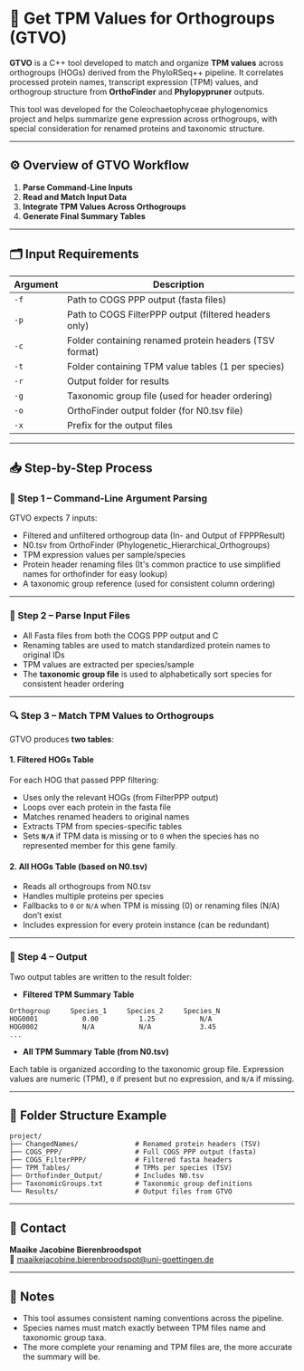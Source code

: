 # 🧬 Get TPM Values for Orthogroups (GTVO)

**GTVO** is a C++ tool developed to match and organize **TPM values** across orthogroups (HOGs) derived from the PhyloRSeq++ pipeline. It correlates processed protein names, transcript expression (TPM) values, and orthogroup structure from **OrthoFinder** and **Phylopypruner** outputs.

This tool was developed for the Coleochaetophyceae phylogenomics project and helps summarize gene expression across orthogroups, with special consideration for renamed proteins and taxonomic structure.

---

## ⚙️ Overview of GTVO Workflow

1. **Parse Command-Line Inputs**
2. **Read and Match Input Data**
3. **Integrate TPM Values Across Orthogroups**
4. **Generate Final Summary Tables**

---

## 🗂️ Input Requirements

| Argument | Description |
|----------|-------------|
| `-f`     | Path to COGS PPP output (fasta files) |
| `-p`     | Path to COGS FilterPPP output (filtered headers only) |
| `-c`     | Folder containing renamed protein headers (TSV format) |
| `-t`     | Folder containing TPM value tables (1 per species) |
| `-r`     | Output folder for results |
| `-g`     | Taxonomic group file (used for header ordering) |
| `-o`     | OrthoFinder output folder (for N0.tsv file) |
| `-x`     | Prefix for the output files |

---

## 📥 Step-by-Step Process

### 🧾 Step 1 – Command-Line Argument Parsing

GTVO expects 7 inputs:

- Filtered and unfiltered orthogroup data (In- and Output of FPPPResult)
- N0.tsv from OrthoFinder (Phylogenetic_Hierarchical_Orthogroups)
- TPM expression values per sample/species
- Protein header renaming files (It's common practice to use simplified names for orthofinder for easy lookup)
- A taxonomic group reference (used for consistent column ordering)


---

### 🧬 Step 2 – Parse Input Files

- All Fasta files from both the COGS PPP output and C
- Renaming tables are used to match standardized protein names to original IDs
- TPM values are extracted per species/sample
- The **taxonomic group file** is used to alphabetically sort species for consistent header ordering

---

### 🔍 Step 3 – Match TPM Values to Orthogroups

GTVO produces **two tables**:

#### 1. Filtered HOGs Table

For each HOG that passed PPP filtering:
- Uses only the relevant HOGs (from FilterPPP output)
- Loops over each protein in the fasta file
- Matches renamed headers to original names
- Extracts TPM from species-specific tables
- Sets **`N/A`** if TPM data is missing or to `0` when the species has no represented member for this gene family.

#### 2. All HOGs Table (based on N0.tsv)

- Reads all orthogroups from N0.tsv
- Handles multiple proteins per species
- Fallbacks to `0` or `N/A` when TPM is missing (0) or renaming files (N/A) don’t exist 
- Includes expression for every protein instance (can be redundant)

---

### 💾 Step 4 – Output

Two output tables are written to the result folder:

- **Filtered TPM Summary Table**

```
Orthogroup     Species_1     Species_2     Species_N
HOG0001           0.00          1.25           N/A
HOG0002           N/A           N/A            3.45
...
```

- **All TPM Summary Table (from N0.tsv)**

Each table is organized according to the taxonomic group file. Expression values are numeric (TPM), `0` if present but no expression, and `N/A` if missing.

---

## 📁 Folder Structure Example

```
project/
├── ChangedNames/              # Renamed protein headers (TSV)
├── COGS_PPP/                  # Full COGS PPP output (fasta)
├── COGS_FilterPPP/            # Filtered fasta headers
├── TPM_Tables/                # TPMs per species (TSV)
├── Orthofinder_Output/        # Includes N0.tsv
├── TaxonomicGroups.txt        # Taxonomic group definitions
└── Results/                   # Output files from GTVO
```

---

## 📧 Contact

**Maaike Jacobine Bierenbroodspot**  
📧 maaikejacobine.bierenbroodspot@uni-goettingen.de

---

## 🧪 Notes

- This tool assumes consistent naming conventions across the pipeline.
- Species names must match exactly between TPM files name and taxonomic group taxa.
- The more complete your renaming and TPM files are, the more accurate the summary will be.
